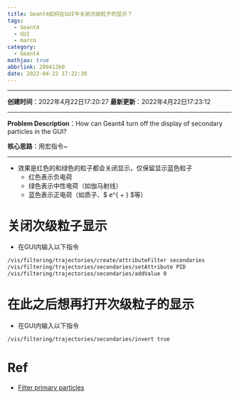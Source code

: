 ```yaml
---
title: Geant4如何在GUI中关闭次级粒子的显示？
tags:
  - Geant4
  - GUI
  - marco
category:
  - Geant4
mathjax: true
abbrlink: 209412b0
date: 2022-04-22 17:22:20
---
```


---

**创建时间**：2022年4月22日17:20:27
**最新更新**：2022年4月22日17:23:12

---

**Problem Description**：How can Geant4 turn off the display of secondary particles in the GUI?

**核心思路**：用宏指令~

---

* 效果是红色的和绿色的粒子都会关闭显示，仅保留显示蓝色粒子
	* 红色表示负电荷
	* 绿色表示中性电荷（如伽马射线）
	* 蓝色表示正电荷（如质子、$ e^{ + } $等）


# 关闭次级粒子显示
* 在GUI内输入以下指令

```bash
/vis/filtering/trajectories/create/attributeFilter secondaries
/vis/filtering/trajectories/secondaries/setAttribute PID
/vis/filtering/trajectories/secondaries/addValue 0
```

# 在此之后想再打开次级粒子的显示
* 在GUI内输入以下指令

```bash
/vis/filtering/trajectories/secondaries/invert true
```

# Ref
* [Filter primary particles](https://geant4-forum.web.cern.ch/t/filter-primary-particles/4327)
